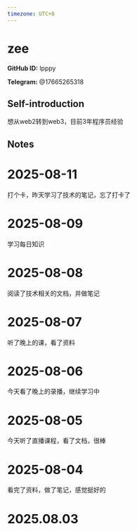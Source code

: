 ```yaml
---
timezone: UTC+8
---
```


# zee

**GitHub ID:** lpppy

**Telegram:** @17665265318

## Self-introduction

想从web2转到web3，目前3年程序员经验

## Notes

<!-- Content_START -->
# 2025-08-11

打个卡，昨天学习了技术的笔记，忘了打卡了

# 2025-08-09

学习每日知识

# 2025-08-08

阅读了技术相关的文档，并做笔记

# 2025-08-07

听了晚上的课，看了资料

# 2025-08-06

今天看了晚上的录播，继续学习中

# 2025-08-05

今天听了直播课程，看了文档，很棒

# 2025-08-04

看完了资料，做了笔记，感觉挺好的


# 2025.08.03


<!-- Content_END -->
